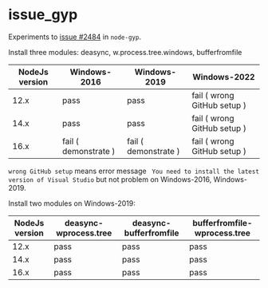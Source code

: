 # issue_gyp

Experiments to [issue #2484](https://github.com/nodejs/node-gyp/issues/2484) in `node-gyp`.

Install three modules: deasync, w.process.tree.windows, bufferfromfile

| NodeJs version | Windows-2016         | Windows-2019         | Windows-2022                |
|----------------|----------------------|----------------------|-----------------------------|
| 12.x           | pass                 | pass                 | fail ( wrong GitHub setup ) |
| 14.x           | pass                 | pass                 | fail ( wrong GitHub setup ) |
| 16.x           | fail ( demonstrate ) | fail ( demonstrate ) | fail ( wrong GitHub setup ) |

`wrong GitHub setup` means error message ` You need to install the latest version of Visual Studio` but not problem on Windows-2016, Windows-2019.

Install two modules on Windows-2019:

| NodeJs version | deasync-wprocess.tree | deasync-bufferfromfile | bufferfromfile-wprocess.tree |
|----------------|-----------------------|------------------------|------------------------------|
| 12.x           | pass                  | pass                   | pass                         |
| 14.x           | pass                  | pass                   | pass                         |
| 16.x           | pass                  | pass                   | pass                         |

